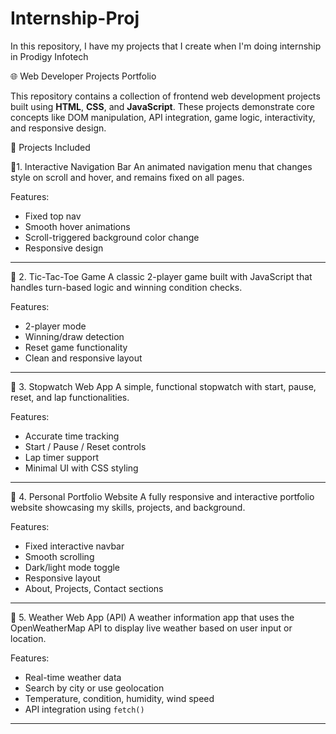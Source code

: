 # Internship-Proj
In this repository, I have my projects that I create when I'm doing internship in Prodigy Infotech

🌐 Web Developer Projects Portfolio

This repository contains a collection of frontend web development projects built using **HTML**, **CSS**, and **JavaScript**. These projects demonstrate core concepts like DOM manipulation, API integration, game logic, interactivity, and responsive design.

📁 Projects Included

🔹1. Interactive Navigation Bar
An animated navigation menu that changes style on scroll and hover, and remains fixed on all pages.

Features:
- Fixed top nav
- Smooth hover animations
- Scroll-triggered background color change
- Responsive design

---

🔹 2. Tic-Tac-Toe Game
A classic 2-player game built with JavaScript that handles turn-based logic and winning condition checks.

Features:
- 2-player mode
- Winning/draw detection
- Reset game functionality
- Clean and responsive layout


---

🔹 3. Stopwatch Web App
A simple, functional stopwatch with start, pause, reset, and lap functionalities.

Features:
- Accurate time tracking
- Start / Pause / Reset controls
- Lap timer support
- Minimal UI with CSS styling


---

🔹 4. Personal Portfolio Website
A fully responsive and interactive portfolio website showcasing my skills, projects, and background.

Features:
- Fixed interactive navbar
- Smooth scrolling
- Dark/light mode toggle
- Responsive layout
- About, Projects, Contact sections


---

🔹 5. Weather Web App (API)
A weather information app that uses the OpenWeatherMap API to display live weather based on user input or location.

Features:
- Real-time weather data
- Search by city or use geolocation
- Temperature, condition, humidity, wind speed
- API integration using `fetch()`
  
---


